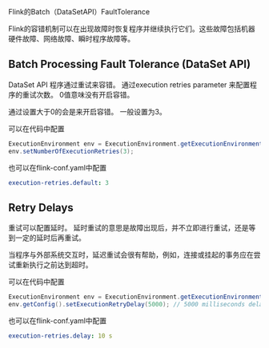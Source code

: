Flink的Batch（DataSetAPI）FaultTolerance

Flink的容错机制可以在出现故障时恢复程序并继续执行它们。这些故障包括机器硬件故障、网络故障、瞬时程序故障等。

## Batch Processing Fault Tolerance (DataSet API)

DataSet API 程序通过重试来容错。 通过execution retries parameter 来配置程序的重试次数。 0值意味没有开启容错。

通过设置大于0的会是来开启容错。 一般设置为3。

可以在代码中配置
```java
ExecutionEnvironment env = ExecutionEnvironment.getExecutionEnvironment();
env.setNumberOfExecutionRetries(3);
```


也可以在flink-conf.yaml中配置
```yaml
execution-retries.default: 3
```

## Retry Delays
重试可以配置延时。 延时重试的意思是故障出现后，并不立即进行重试，还是等到一定的延时后再重试。 

当程序与外部系统交互时，延迟重试会很有帮助，例如，连接或挂起的事务应在尝试重新执行之前达到超时。

可以在代码中配置
```java
ExecutionEnvironment env = ExecutionEnvironment.getExecutionEnvironment();
env.getConfig().setExecutionRetryDelay(5000); // 5000 milliseconds delay

```

也可以在flink-conf.yaml中配置
```yaml
execution-retries.delay: 10 s
```